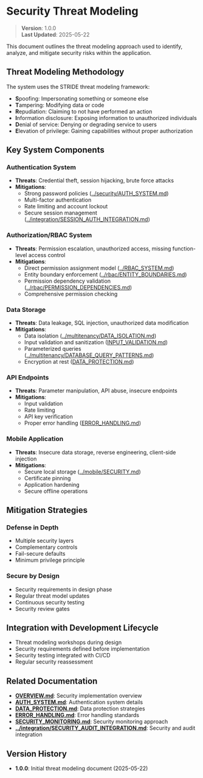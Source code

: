 
# Security Threat Modeling

> **Version**: 1.0.0  
> **Last Updated**: 2025-05-22

This document outlines the threat modeling approach used to identify, analyze, and mitigate security risks within the application.

## Threat Modeling Methodology

The system uses the STRIDE threat modeling framework:

- **S**poofing: Impersonating something or someone else
- **T**ampering: Modifying data or code
- **R**epudiation: Claiming to not have performed an action
- **I**nformation disclosure: Exposing information to unauthorized individuals
- **D**enial of service: Denying or degrading service to users
- **E**levation of privilege: Gaining capabilities without proper authorization

## Key System Components

### Authentication System
- **Threats**: Credential theft, session hijacking, brute force attacks
- **Mitigations**: 
  - Strong password policies ([../security/AUTH_SYSTEM.md](../security/AUTH_SYSTEM.md))
  - Multi-factor authentication
  - Rate limiting and account lockout
  - Secure session management ([../integration/SESSION_AUTH_INTEGRATION.md](../integration/SESSION_AUTH_INTEGRATION.md))

### Authorization/RBAC System
- **Threats**: Permission escalation, unauthorized access, missing function-level access control
- **Mitigations**:
  - Direct permission assignment model ([../RBAC_SYSTEM.md](../RBAC_SYSTEM.md))
  - Entity boundary enforcement ([../rbac/ENTITY_BOUNDARIES.md](../rbac/ENTITY_BOUNDARIES.md))
  - Permission dependency validation ([../rbac/PERMISSION_DEPENDENCIES.md](../rbac/PERMISSION_DEPENDENCIES.md))
  - Comprehensive permission checking

### Data Storage
- **Threats**: Data leakage, SQL injection, unauthorized data modification
- **Mitigations**:
  - Data isolation ([../multitenancy/DATA_ISOLATION.md](../multitenancy/DATA_ISOLATION.md))
  - Input validation and sanitization ([INPUT_VALIDATION.md](INPUT_VALIDATION.md))
  - Parameterized queries ([../multitenancy/DATABASE_QUERY_PATTERNS.md](../multitenancy/DATABASE_QUERY_PATTERNS.md))
  - Encryption at rest ([DATA_PROTECTION.md](DATA_PROTECTION.md))

### API Endpoints
- **Threats**: Parameter manipulation, API abuse, insecure endpoints
- **Mitigations**:
  - Input validation
  - Rate limiting
  - API key verification
  - Proper error handling ([ERROR_HANDLING.md](ERROR_HANDLING.md))

### Mobile Application
- **Threats**: Insecure data storage, reverse engineering, client-side injection
- **Mitigations**:
  - Secure local storage ([../mobile/SECURITY.md](../mobile/SECURITY.md))
  - Certificate pinning
  - Application hardening
  - Secure offline operations

## Mitigation Strategies

### Defense in Depth
- Multiple security layers
- Complementary controls
- Fail-secure defaults
- Minimum privilege principle

### Secure by Design
- Security requirements in design phase
- Regular threat model updates
- Continuous security testing
- Security review gates

## Integration with Development Lifecycle

- Threat modeling workshops during design
- Security requirements defined before implementation
- Security testing integrated with CI/CD
- Regular security reassessment

## Related Documentation

- **[OVERVIEW.md](OVERVIEW.md)**: Security implementation overview
- **[AUTH_SYSTEM.md](AUTH_SYSTEM.md)**: Authentication system details
- **[DATA_PROTECTION.md](DATA_PROTECTION.md)**: Data protection strategies
- **[ERROR_HANDLING.md](ERROR_HANDLING.md)**: Error handling standards
- **[SECURITY_MONITORING.md](SECURITY_MONITORING.md)**: Security monitoring approach
- **[../integration/SECURITY_AUDIT_INTEGRATION.md](../integration/SECURITY_AUDIT_INTEGRATION.md)**: Security and audit integration

## Version History

- **1.0.0**: Initial threat modeling document (2025-05-22)

